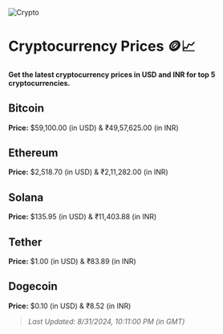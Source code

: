 
![Crypto](https://www.techguide.com.au/wp-content/uploads/2020/11/crypto3.jpeg)

# Cryptocurrency Prices 🪙📈

#### Get the latest cryptocurrency prices in USD and INR for top 5 cryptocurrencies.

## Bitcoin

**Price:** $59,100.00 (in USD) & ₹49,57,625.00 (in INR)

## Ethereum

**Price:** $2,518.70 (in USD) & ₹2,11,282.00 (in INR)

## Solana

**Price:** $135.95 (in USD) & ₹11,403.88 (in INR)

## Tether

**Price:** $1.00 (in USD) & ₹83.89 (in INR)

## Dogecoin

**Price:** $0.10 (in USD) & ₹8.52 (in INR)

> _Last Updated: 8/31/2024, 10:11:00 PM (in GMT)_
